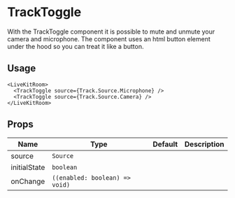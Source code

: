 <!--
!!!! Autogenerated File !!!!
This file was created by @livekit/components-docs-gen and should not be changed manually.
The contents of this file can be replaced at any time which would lead to the loss of all manual changes.
-->

# TrackToggle

With the TrackToggle component it is possible to mute and unmute your camera and microphone. The component uses an html button element under the hood so you can treat it like a button.

## Usage

```tsx
<LiveKitRoom>
  <TrackToggle source={Track.Source.Microphone} />
  <TrackToggle source={Track.Source.Camera} />
</LiveKitRoom>
```

<!--USAGE_INSERT_MARKER-->


## Props

| Name | Type | Default | Description |
| --- | --- | --- | --- |
| source | `Source` |  |  |
| initialState | `boolean` |  |  |
| onChange | `((enabled: boolean) => void)` |  |  |

